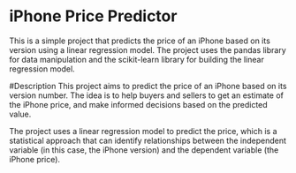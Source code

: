 # iPhone Price Predictor
This is a simple project that predicts the price of an iPhone based on its version using a linear regression model. The project uses the pandas library for data manipulation and the scikit-learn library for building the linear regression model.

#Description
This project aims to predict the price of an iPhone based on its version number. The idea is to help buyers and sellers to get an estimate of the iPhone price, and make informed decisions based on the predicted value.

The project uses a linear regression model to predict the price, which is a statistical approach that can identify relationships between the independent variable (in this case, the iPhone version) and the dependent variable (the iPhone price).
